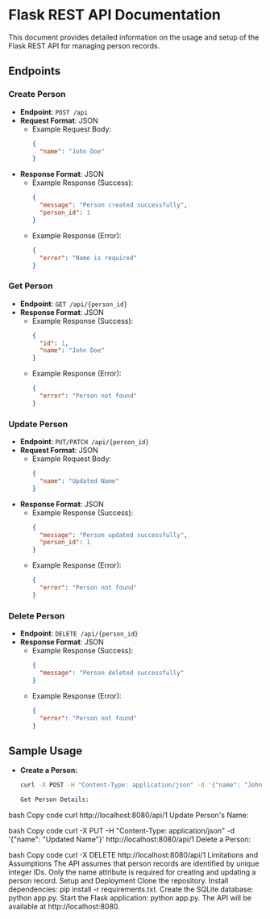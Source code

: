 # Flask REST API Documentation

This document provides detailed information on the usage and setup of the Flask REST API for managing person records.

## Endpoints

### Create Person

- **Endpoint**: `POST /api`
- **Request Format**: JSON
  - Example Request Body:
    ```json
    {
      "name": "John Doe"
    }
    ```
- **Response Format**: JSON
  - Example Response (Success):
    ```json
    {
      "message": "Person created successfully",
      "person_id": 1
    }
    ```
  - Example Response (Error):
    ```json
    {
      "error": "Name is required"
    }
    ```

### Get Person

- **Endpoint**: `GET /api/{person_id}`
- **Response Format**: JSON
  - Example Response (Success):
    ```json
    {
      "id": 1,
      "name": "John Doe"
    }
    ```
  - Example Response (Error):
    ```json
    {
      "error": "Person not found"
    }
    ```

### Update Person

- **Endpoint**: `PUT/PATCH /api/{person_id}`
- **Request Format**: JSON
  - Example Request Body:
    ```json
    {
      "name": "Updated Name"
    }
    ```
- **Response Format**: JSON
  - Example Response (Success):
    ```json
    {
      "message": "Person updated successfully",
      "person_id": 1
    }
    ```
  - Example Response (Error):
    ```json
    {
      "error": "Person not found"
    }
    ```

### Delete Person

- **Endpoint**: `DELETE /api/{person_id}`
- **Response Format**: JSON
  - Example Response (Success):
    ```json
    {
      "message": "Person deleted successfully"
    }
    ```
  - Example Response (Error):
    ```json
    {
      "error": "Person not found"
    }
    ```

## Sample Usage

- **Create a Person:**
  ```bash
  curl -X POST -H "Content-Type: application/json" -d '{"name": "John Doe"}' http://localhost:8080/api

  Get Person Details:

bash
Copy code
curl http://localhost:8080/api/1
Update Person's Name:

bash
Copy code
curl -X PUT -H "Content-Type: application/json" -d '{"name": "Updated Name"}' http://localhost:8080/api/1
Delete a Person:

bash
Copy code
curl -X DELETE http://localhost:8080/api/1
Limitations and Assumptions
The API assumes that person records are identified by unique integer IDs.
Only the name attribute is required for creating and updating a person record.
Setup and Deployment
Clone the repository.
Install dependencies: pip install -r requirements.txt.
Create the SQLite database: python app.py.
Start the Flask application: python app.py.
The API will be available at http://localhost:8080.
